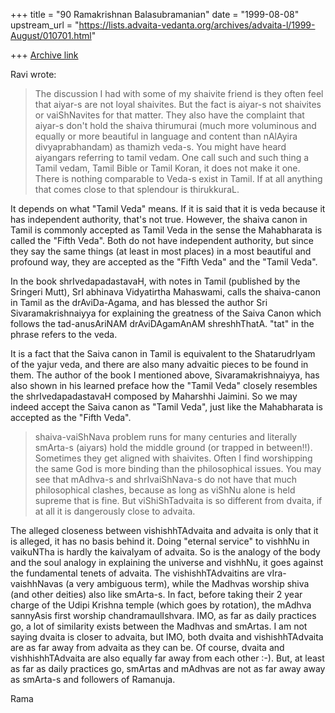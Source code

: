 +++
title = "90 Ramakrishnan Balasubramanian"
date = "1999-08-08"
upstream_url = "https://lists.advaita-vedanta.org/archives/advaita-l/1999-August/010701.html"

+++
[Archive link](https://lists.advaita-vedanta.org/archives/advaita-l/1999-August/010701.html)

Ravi <miinalochanii at YAHOO.COM> wrote:

> The discussion I had with some of my shaivite friend is they often
feel
> that aiyar-s are not loyal shaivites. But the fact is aiyar-s not
> shaivites or vaiShNavites for that matter. They also have the
complaint
> that aiyar-s don't hold the shaiva thirumurai (much more voluminous
and
> equally or more beautiful in language and content than nAlAyira
> divyaprabhandam) as thamizh veda-s. You might have heard aiyangars
> referring to tamil vedam. One call such and such thing a Tamil
vedam,
> Tamil Bible or Tamil Koran, it does not make it one. There is
nothing
> comparable to Veda-s exist in Tamil. If at all anything that comes
> close to that splendour is thirukkuraL.

It depends on what  "Tamil Veda" means. If it is said that it is veda
because it has independent authority, that's not true. However, the
shaiva canon in Tamil is commonly accepted as Tamil Veda in the sense
the Mahabharata is called the "Fifth Veda". Both do not have
independent authority, but since they say the same things (at least in
most places) in a most beautiful and profound way, they are accepted
as the "Fifth Veda" and the "Tamil Veda".

In the book shrIvedapadastavaH, with notes in Tamil (published by the
Sringeri Mutt), SrI abhinava Vidyatirtha Mahaswami, calls the
shaiva-canon in Tamil as the drAviDa-Agama, and has blessed the author
Sri Sivaramakrishnaiyya for explaining the greatness of the Saiva
Canon which follows the tad-anusAriNAM drAviDAgamAnAM shreshhThatA.
"tat" in the phrase refers to the veda.

It is a fact that the Saiva canon in Tamil is equivalent to the
ShatarudrIyam of the yajur veda, and there are also many advaitic
pieces to be found in them. The author of the book I mentioned above,
Sivaramakrishnaiyya, has also shown in his learned preface how the
"Tamil Veda" closely resembles the shrIvedapadastavaH composed by
Maharshhi Jaimini. So we may indeed accept the Saiva canon as "Tamil
Veda", just like the Mahabharata is accepted as the "Fifth Veda".

> shaiva-vaiShNava problem runs for many centuries and literally
smArta-s
> (aiyars) hold the middle ground (or trapped in between!!). Sometimes
> they get aligned with shaivites. Often I find worshipping the same
God
> is more binding than the philosophical issues. You may see that
> mAdhva-s and shrIvaiShNava-s do not have that much philosophical
> clashes, because as long as viShNu alone is held supreme that is
fine.
> But viShiShTadvaita is so different from dvaita, if at all it is
> dangerously close to advaita.

The alleged closeness between vishishhTAdvaita and advaita is only
that it is alleged, it has no basis behind it. Doing "eternal service"
to vishhNu in vaikuNTha is hardly the kaivalyam of advaita. So is the
analogy of the body and the soul analogy in explaining the universe
and vishhNu, it goes against the fundamental tenets of advaita. The
vishishhTAdvaitins are vIra-vaishhNavas (a very ambiguous term), while
the Madhvas worship shiva (and other deities) also like smArta-s. In
fact, before taking their 2 year charge of the Udipi Krishna temple
(which goes by rotation), the mAdhva sannyAsis first worship
chandramaulIshvara. IMO, as far as daily practices go, a lot of
similarity exists between the Madhvas and smArtas.  I am not saying
dvaita is closer to advaita, but IMO, both dvaita and vishishhTAdvaita
are as far away from advaita as they can be.  Of course, dvaita and
vishhishhTAdvaita are also equally far away from each other :-). But,
at least as far as daily practices go, smArtas and mAdhvas are not as
far away away as smArta-s and followers of Ramanuja.

Rama

